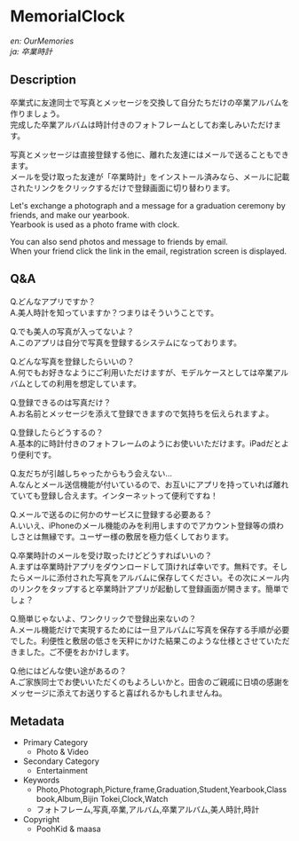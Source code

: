 # MemorialClock
*en: OurMemories*  
*ja: 卒業時計*

## Description
卒業式に友達同士で写真とメッセージを交換して自分たちだけの卒業アルバムを作りましょう。  
完成した卒業アルバムは時計付きのフォトフレームとしてお楽しみいただけます。

写真とメッセージは直接登録する他に、離れた友達にはメールで送ることもできます。  
メールを受け取った友達が「卒業時計」をインストール済みなら、メールに記載されたリンクをクリックするだけで登録画面に切り替わります。

Let's exchange a photograph and a message for a graduation ceremony by friends, and make our yearbook.  
Yearbook is used as a photo frame with clock.

You can also send photos and message to friends by email.  
When your friend click the link in the email, registration screen is displayed.

## Q&A
Q.どんなアプリですか？  
A.美人時計を知っていますか？つまりはそういうことです。

Q.でも美人の写真が入ってないよ？  
A.このアプリは自分で写真を登録するシステムになっております。

Q.どんな写真を登録したらいいの？  
A.何でもお好きなようにご利用いただけますが、モデルケースとしては卒業アルバムとしての利用を想定しています。

Q.登録できるのは写真だけ？  
A.お名前とメッセージを添えて登録できますので気持ちを伝えられますよ。

Q.登録したらどうするの？  
A.基本的に時計付きのフォトフレームのようにお使いいただけます。iPadだとより便利です。

Q.友だちが引越しちゃったからもう会えない…  
A.なんとメール送信機能が付いているので、お互いにアプリを持っていれば離れていても登録し合えます。インターネットって便利ですね！

Q.メールで送るのに何かのサービスに登録する必要ある？  
A.いいえ、iPhoneのメール機能のみを利用しますのでアカウント登録等の煩わしさとは無縁です。ユーザー様の敷居を極力低くしております。

Q.卒業時計のメールを受け取ったけどどうすればいいの？  
A.まずは卒業時計アプリをダウンロードして頂ければ幸いです。無料です。そしたらメールに添付された写真をアルバムに保存してください。その次にメール内のリンクをタップすると卒業時計アプリが起動して登録画面が開きます。簡単でしょ？

Q.簡単じゃないよ、ワンクリックで登録出来ないの？  
A.メール機能だけで実現するためには一旦アルバムに写真を保存する手順が必要でした。利便性と敷居の低さを天秤にかけた結果このような仕様とさせていただきました。ご不便をおかけします。

Q.他にはどんな使い途があるの？  
A.ご家族同士でお使いいただくのもよろしいかと。田舎のご親戚に日頃の感謝をメッセージに添えてお送りすると喜ばれるかもしれませんね。

## Metadata
+ Primary Category
    + Photo & Video
+ Secondary Category
    + Entertainment
+ Keywords
    + Photo,Photograph,Picture,frame,Graduation,Student,Yearbook,Classbook,Album,Bijin Tokei,Clock,Watch
    + フォトフレーム,写真,卒業,アルバム,卒業アルバム,美人時計,時計
+ Copyright
    + PoohKid & maasa